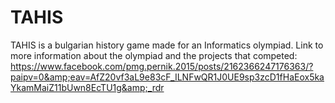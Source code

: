 # TAHIS
TAHIS is a bulgarian history game made for an Informatics olympiad. Link to more information about the olympiad and the projects that competed: 
https://www.facebook.com/pmg.pernik.2015/posts/2162366247176363/?paipv=0&amp;eav=AfZ20vf3aL9e83cF_ILNFwQR1J0UE9sp3zcD1fHaEox5kaYkamMaiZ11bUwn8EcTU1g&amp;_rdr
